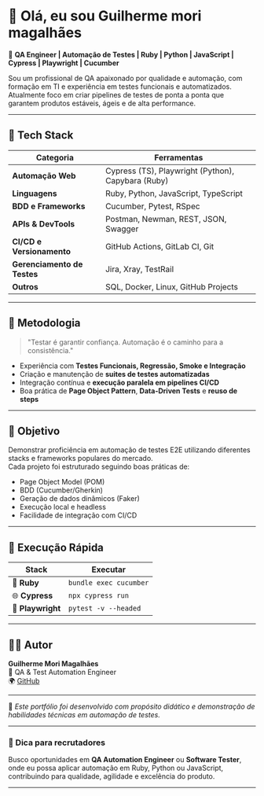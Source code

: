 # 👋 Olá, eu sou Guilherme mori magalhães

🎯 **QA Engineer | Automação de Testes | Ruby | Python | JavaScript | Cypress | Playwright | Cucumber**

Sou um profissional de QA apaixonado por qualidade e automação, com formação em TI e experiência em testes funcionais e automatizados.  
Atualmente foco em criar pipelines de testes de ponta a ponta que garantem produtos estáveis, ágeis e de alta performance.

---

## 🧰 Tech Stack
| Categoria | Ferramentas |
|------------|--------------|
| **Automação Web** | Cypress (TS), Playwright (Python), Capybara (Ruby) |
| **Linguagens** | Ruby, Python, JavaScript, TypeScript |
| **BDD e Frameworks** | Cucumber, Pytest, RSpec |
| **APIs & DevTools** | Postman, Newman, REST, JSON, Swagger |
| **CI/CD e Versionamento** | GitHub Actions, GitLab CI, Git |
| **Gerenciamento de Testes** | Jira, Xray, TestRail |
| **Outros** | SQL, Docker, Linux, GitHub Projects |

---

## 🧩 Metodologia
> "Testar é garantir confiança. Automação é o caminho para a consistência."

- Experiência com **Testes Funcionais, Regressão, Smoke e Integração**  
- Criação e manutenção de **suites de testes automatizadas**  
- Integração contínua e **execução paralela em pipelines CI/CD**  
- Boa prática de **Page Object Pattern**, **Data-Driven Tests** e **reuso de steps**

---

## 🎯 Objetivo
Demonstrar proficiência em automação de testes E2E utilizando diferentes stacks e frameworks populares do mercado.  
Cada projeto foi estruturado seguindo boas práticas de:
- Page Object Model (POM)
- BDD (Cucumber/Gherkin)
- Geração de dados dinâmicos (Faker)
- Execução local e headless
- Facilidade de integração com CI/CD

---

## 🚀 Execução Rápida

| Stack | Executar |
|-------|-----------|
| 🧱 **Ruby** | `bundle exec cucumber` |
| 🌐 **Cypress** | `npx cypress run` |
| 🐍 **Playwright** | `pytest -v --headed` |

---

## 👨‍💻 Autor
**Guilherme Mori Magalhães**  
💼 QA & Test Automation Engineer  
🌍 [GitHub](https://github.com/giggsmori/AutomacoesTeste)

---

📢 _Este portfólio foi desenvolvido com propósito didático e demonstração de habilidades técnicas em automação de testes._

---

### 💬 Dica para recrutadores
Busco oportunidades em **QA Automation Engineer** ou **Software Tester**, onde eu possa aplicar automação em Ruby, Python ou JavaScript, contribuindo para qualidade, agilidade e excelência do produto.

---
